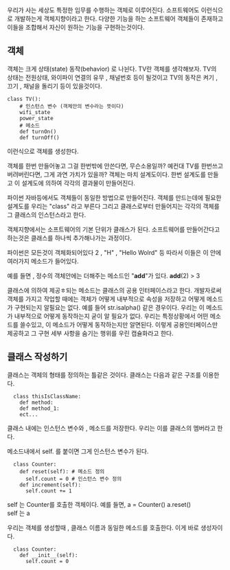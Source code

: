 우리가 사는 세상도 특정한 임무를 수행하는 객체로 이루어진다. 
소프트웨어도 이런식으로 개발하는게 객체지향이라고 한다. 
다양한 기능을 하는 소프트웨어 객체들이 존재하고 이들을 조합해서 자신이 원하는 기능을 구현하는것이다. 

## 객체 
객체는 크게 상태(state) 동작(behavior) 로 나뉜다. 
TV란 객체를 생각해보자.
TV의 상태는 전원상태, 와이파이 연결의 유무 , 채널번호 등이 될것이고
TV의 동작은 켜기 , 끄기 , 채널을 돌리기 등이 있을것이다. 

    class TV():
        # 인스턴스 변수 (객체안의 변수라는 뜻이다)
        wifi_state
        power_state 
        # 메소드 
        def turnOn()
        def turnOff() 

이런식으로 객체를 생성한다. 

객체를 한번 만들어놓고 그걸 한번밖에 안쓴다면, 무슨소용일까? 예컨대 TV를 한번쓰고 버려버린다면, 그게 과연 가치가 있을까?
객체는 마치 설계도이다. 한번 설계도를 만들고 이 설계도에 의하여 각각의 결과물이 만들어진다. 

파이썬 자바등에서도 객체들이 동일한 방법으로 만들어진다. 객체를 만드는데에 필요한 설계도를 우리는 "class" 라고 부른다 
그리고 클래스로부터 만들어지는 각각의 객체를 그 클래스의 인스턴스라고 한다. 

객체지향에서는 소프트웨어의 기본 단위가 클래스가 된다. 소프트웨어를 만들어간다고 하는것은 클래스를 하나씩 추가해나가는 과정이다. 

파이썬은 모든것이 객체화되어있다 
2 , "H" , "Hello Wolrd" 등 
따라서 이들은 이 안에 여러가지 메소드가 들어있다. 

예를 들면 , 정수의 객체안에는 더해주는 메소드인 "__add__"가 있다. 
__add__(2) > 3 

클래스에 의하여 제공ㅎ되는 메소드는 클래스의 공용 인터페이스라고 한다. 
개발자로써 객체를 가지고 작업할 때에는 객체가 어떻게 내부적으로 속성을 저장하고 어떻게 메소드가 구현되는지 알필요는 없다. 
예를 들어 str.isalpha() 같은 경우이다. 우리는 이 메소드가 내부적으로 어떻게 동작하는지 굳이 알 필요가 없다. 
우리는 특정상황에서 어떤 메소드를 쓸수있고, 이 메소드가 어떻게 동작하는지만 알면된다. 
이렇게 공용인터페이스만 제공하고 그 구현 세부 사항을 숨기는 행위를 우린 캡슐화라고 한다. 

## 클래스 작성하기 

클래스는 객체의 형태를 정의하는 틀같은 것이다. 
클래스는 다음과 같은 구조를 이용한다. 

      class thisIsClassName:
        def method:
        def method_1:
        ect...

클래스 내에는 인스턴스 변수와 , 메소드를 저장한다. 우리는 이를 클래스의 멤버라고 한다. 

메소드내에서 self. 를 붙이면 그게 인스턴스 변수가 된다. 

      class Counter:
        def reset(self): # 메소드 정의
          self.count = 0 # 인스턴스 변수 정의 
        def increment(self):
          self.count += 1 

self 는 Counter를 호출한 객체이다. 예를 들면, 
a = Counter()
a.reset()  
self 는 a 

우리는 객체를 생성할때 , 클래스 이름과 동일한 메소드를 호출한다. 
이게 바로 생성자이다. 

      class Counter:
        def __init__(self):
          self.count = 0 
